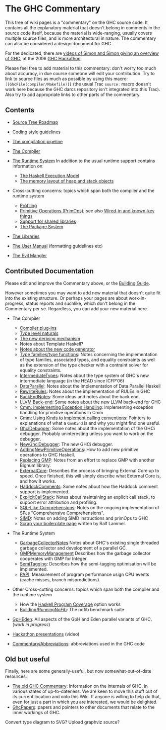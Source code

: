 # The GHC Commentary



This tree of wiki pages is a "commentary" on the GHC source code.  It contains all the explanatory material that doesn't belong in comments in the source code itself, because the material is wide-ranging, usually covers multiple source files, and is more architectural in nature.  The commentary can also be considered a design document for GHC.



For the dedicated, there are [videos of Simon and Simon giving an overview of GHC](about-videos), at the 2006 [GHC Hackathon](hackathon).



Please feel free to add material to this commentary: don't worry too much about accuracy, in due course someone will edit your contribution.  Try to link to source files as much as possible by using this macro: `[[GhcFile(compiler/Makefile)]]` (the usual Trac `source:` macro doesn't work here because the GHC darcs repository isn't integrated into this Trac).  Also try to add appropriate links to other parts of the commentary.


## Contents


- [Source Tree Roadmap](commentary/source-tree)
- [Coding style guidelines](working-conventions)
- [The compilation pipeline](commentary/pipeline)

- [The Compiler](commentary/compiler)


  


- [The Runtime System](commentary/rts)
  In addition to the usual runtime support contains information on:

  - [The Haskell Execution Model](commentary/rts/haskell-execution)
  - [The memory layout of heap and stack objects](commentary/rts/storage)


 


- Cross-cutting concerns: topics which span both the compiler and the runtime system

  - [Profiling](commentary/profiling)
  - [Primitive Operations (PrimOps)](commentary/prim-ops); see also [Wired-in and known-key things](commentary/compiler/wired-in)
  - [Support for shared libraries](shared-libraries)
  - [The Package System](commentary/packages)

- [The Libraries](commentary/libraries)

- [The User Manual](commentary/user-manual) (formatting guidelines etc)

- [The Evil Mangler](commentary/evil-mangler)

## Contributed Documentation



Please edit and improve the Commentary above, or the [Building Guide](building).  



However sometimes you may want to add new material that doesn't quite fit into the existing structure.  Or perhaps your pages are about work-in-progress, status reports and suchlike, which don't belong in the Commentary per se.  Regardless, you can add your new material here.


- The Compiler

  - [Compiler plug-ins](new-plugins)
  - [Type level naturals](type-nats)
  - [The new deriving mechanism](commentary/compiler/generic-deriving)
  - Notes about Template Haskell?
  - [Notes about the new code generator](commentary/compiler/new-code-gen)
  - [Type families/type functions](type-functions): Notes concerning the implementation of type families, associated types, and equality constraints as well as the extension of the type checker with a contraint solver for equality constraints.
  - [IntermediateTypes](intermediate-types): Notes about the type system of GHC's new intermediate language (in the HEAD since ICFP'06)
  - [DataParallel](data-parallel): Notes about the implementation of Data Parallel Haskell
  - [RewriteRules](rewrite-rules): Notes about the implementation of RULEs in GHC
  - [BackEndNotes](back-end-notes): Some ideas and notes about the back end.
  - [LLVM Back-end](commentary/compiler/backends/llvm): Some notes about the new LLVM back-end for GHC
  - [Cmm: Implementing Exception Handling](commentary/cmm-exceptions): Implementing exception handling for primitive operations in Cmm
  - [Cmm: Using Kinds to implement calling conventions](commentary/cmm-kinds): Pointers to explanations of what a `CmmKind` is and why you might find one useful.
  - [GhciDebugger](ghci-debugger): Some notes about the implementation of the GHCi debugger. Probably uninteresting unless you want to work on the debugger.
  - [NewGhciDebugger](new-ghci-debugger): The new GHCi debugger.
  - [AddingNewPrimitiveOperations](adding-new-primitive-operations): How to add new primitive operations to GHC Haskell.
  - [Replacing GMP](replacing-gmp-notes): Notes from an effort to replace GMP with another Bignum library.
  - [ExternalCore](external-core): Describes the process of bringing External Core up to speed. Once finished, this will simply describe what External Core is, and how it works. 
  - [HaddockComments](haddock-comments): Some notes about how the Haddock comment support is implemented.
  - [ExplicitCallStack](explicit-call-stack): Notes about maintaining an explicit call stack, to support error attribution and profiling.
  - [SQL-Like Comprehensions](sql-like-comprehensions): Notes on the ongoing implementation of SPJs "Comprehensive Comprehensions".
  - [SIMD](simd): Notes on adding SIMD instructions and primOps to GHC
  - [
    Scrap your boilerplate page](http://sourceforge.net/apps/mediawiki/developers/index.php?title=ScrapYourBoilerplate) written by Ralf Lammel.

- The Runtime System

  - [GarbageCollectorNotes](garbage-collector-notes) Notes about GHC's existing single threaded garbage collector and development of a parallel GC.
  - [GMPMemoryManagement](gmp-memory-management) Describes how the garbage collector cooperates with GMP for Integer.
  - [SemiTagging](semi-tagging): Describes how the semi-tagging optimisation will be implemented.
  - [PAPI](papi): Measurement of program performance usign CPU events (cache misses, branch mispredictions).

- Other Cross-cutting concerns: topics which span both the compiler and the runtime system

  - How the [Haskell Program Coverage](commentary/hpc) option works
  - [Building/RunningNoFib](building/running-no-fib): The nofib benchmark suite

- [GpHEden](gp-h-eden): All aspects of the GpH and Eden parallel variants of GHC. (*work in progress*)

- [Hackathon presentations](about-videos) (video)

- [Commentary/Abbreviations](commentary/abbreviations): abbreviations used in the GHC code


 


## Old but useful



Finally, here are some generally-useful, but now somewhat-out-of-date resources:


- [
  The old GHC Commentary](http://darcs.haskell.org/ghc/docs/comm/): Information on the internals of GHC, in various states of up-to-dateness.  We are keen to move this stuff out of its current location and onto this Wiki.  If anyone is willing to help do that, even for just a part in which you are interested, we would be delighted.
- [GhcPapers](ghc-papers): papers and pointers to other documents that relate to the inner workings of GHC.


Convert type diagram to SVG? Upload graphviz source?


